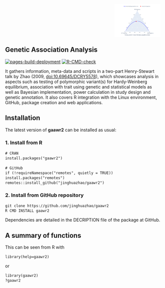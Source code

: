 <img src="../man/figures/logo.svg" width="150px" style="display: block; margin: auto 0 auto auto;" />

## Genetic Association Analysis

<!-- badges: start -->

[![pages-build-deployment](https://github.com/jinghuazhao/gaawr2/actions/workflows/pages/pages-build-deployment/badge.svg)](https://github.com/jinghuazhao/gaawr2/actions/workflows/pages/pages-build-deployment)
[![R-CMD-check](https://github.com/jinghuazhao/gaawr2/actions/workflows/R-CMD-check.yaml/badge.svg)](https://github.com/jinghuazhao/gaawr2/actions/workflows/R-CMD-check.yaml)
<!-- badges: end -->

It gathers information, meta-data and scripts in a two-part
Henry-Stewart talk by Zhao (2009, <doi:10.69645/DCRY5578>), which
showcases analysis in aspects such as testing of polymorphic variant(s)
for Hardy-Weinberg equilibrium, association with trait using genetic and
statistical models as well as Bayesian implementation, power calculation
in study design and genetic annotation. It also covers R integration
with the Linux environment, GitHub, package creation and web
applications.

## Installation

The latest version of **gaawr2** can be installed as usual:

### 1. Install from R

    # CRAN
    install.packages("gaawr2")

    # GitHub
    if (!requireNamespace("remotes", quietly = TRUE)) install.packages("remotes")
    remotes::install_github("jinghuazhao/gaawr2")

### 2. Install from GitHub repository

    git clone https://github.com/jinghuazhao/gaawr2
    R CMD INSTALL gaawr2

Dependencies are detailed in the DECRIPTION file of the package at
GitHub.

## A summary of functions

This can be seen from R with

    library(help=gaawr2)

or

    library(gaawr2)
    ?gaawr2
